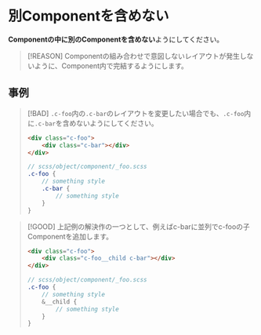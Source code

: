 # 別Componentを含めない

**Componentの中に別のComponentを含めない**ようにしてください。

> [!REASON]
> Componentの組み合わせで意図しないレイアウトが発生しないように、Component内で完結するようにします。

## 事例

<!--panels:start-->

<!--div:left-panel-->

> [!BAD]
> `.c-foo`内の`.c-bar`のレイアウトを変更したい場合でも、`.c-foo`内に`.c-bar`を含めないようにしてください。
> 
> ```html
> <div class="c-foo">
>     <div class="c-bar"></div>
> </div>
> ```
> 
> ```scss
> // scss/object/component/_foo.scss
> .c-foo {
>     // something style
>     .c-bar {
>         // something style
>     }
> }
> ```

<!--div:right-panel-->

> [!GOOD]
> 上記例の解決作の一つとして、例えばc-barに並列でc-fooの子Componentを追加します。 
>
> ```html
> <div class="c-foo">
>     <div class="c-foo__child c-bar"></div>
> </div>
> ```
> 
> ```scss
> // scss/object/component/_foo.scss
> .c-foo {
>     // something style
>     &__child {
>         // something style
>     }
> }
> ```

<!--panels:end-->